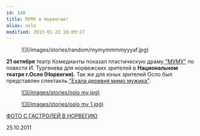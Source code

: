 ```yaml
---
id: 148
title: МУМУ в Норвегии!
alias: oslo
modified: 2013-01-22 16:09:27
---
```


<figure>
![](/images/stories/random/mymymmmmyyyaf.jpg)
</figure>

**21 октября** театр Комедианты показал пластическую драму[ "МУМУ"](46-mumu.html) по повести И. Тургенева для норвежских зрителей в **Национальном театре г.Осло (Норвегия)**. Так же для юных зрителей Осло был представлен спектакль ["Ехала деревня мимо мужика"](45-exala-derevna-mimo-mushika.html).

<figure><a href="152-oslo-viezd.html">
![](/images/stories/oslo my.jpg)
</a></figure>

<figure><a href="152-oslo-viezd.html">
![](/images/stories/oslo my 1.jpg)
</a></figure>

[ФОТО С ГАСТРОЛЕЙ В НОРВЕГИЮ](152-oslo-viezd.html)

25.10.2011

